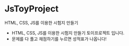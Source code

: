 # JsToyProject
HTML, CSS, JS를 이용한 시험지 만들기

- HTML, CSS, JS를 이용한 시험지 만들기 토이프로젝트 입니다.
- 문제를 다 풀고 채점하기를 누르면 성적표가 나옵니다!
